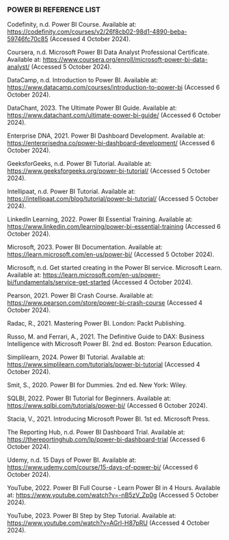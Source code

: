### POWER BI REFERENCE LIST
Codefinity, n.d. Power BI Course. Available at: https://codefinity.com/courses/v2/26f8cb02-98d1-4890-beba-59746fc70c85 (Accessed 4 October 2024).

Coursera, n.d. Microsoft Power BI Data Analyst Professional Certificate. Available at: https://www.coursera.org/enroll/microsoft-power-bi-data-analyst/ (Accessed 5 October 2024).

DataCamp, n.d. Introduction to Power BI. Available at: https://www.datacamp.com/courses/introduction-to-power-bi (Accessed 6 October 2024).

DataChant, 2023. The Ultimate Power BI Guide. Available at: https://www.datachant.com/ultimate-power-bi-guide/ (Accessed 6 October 2024).

Enterprise DNA, 2021. Power BI Dashboard Development. Available at: https://enterprisedna.co/power-bi-dashboard-development/ (Accessed 6 October 2024).

GeeksforGeeks, n.d. Power BI Tutorial. Available at: https://www.geeksforgeeks.org/power-bi-tutorial/ (Accessed 5 October 2024).

Intellipaat, n.d. Power BI Tutorial. Available at: https://intellipaat.com/blog/tutorial/power-bi-tutorial/ (Accessed 5 October 2024).

LinkedIn Learning, 2022. Power BI Essential Training. Available at: https://www.linkedin.com/learning/power-bi-essential-training (Accessed 6 October 2024).

Microsoft, 2023. Power BI Documentation. Available at: https://learn.microsoft.com/en-us/power-bi/ (Accessed 5 October 2024).

Microsoft, n.d. Get started creating in the Power BI service. Microsoft Learn. Available at: https://learn.microsoft.com/en-us/power-bi/fundamentals/service-get-started (Accessed 4 October 2024).

Pearson, 2021. Power BI Crash Course. Available at: https://www.pearson.com/store/power-bi-crash-course (Accessed 4 October 2024).

Radac, R., 2021. Mastering Power BI. London: Packt Publishing.

Russo, M. and Ferrari, A., 2021. The Definitive Guide to DAX: Business Intelligence with Microsoft Power BI. 2nd ed. Boston: Pearson Education.

Simplilearn, 2024. Power BI Tutorial. Available at: https://www.simplilearn.com/tutorials/power-bi-tutorial (Accessed 4 October 2024).

Smit, S., 2020. Power BI for Dummies. 2nd ed. New York: Wiley.

SQLBI, 2022. Power BI Tutorial for Beginners. Available at: https://www.sqlbi.com/tutorials/power-bi/ (Accessed 6 October 2024).

Stacia, V., 2021. Introducing Microsoft Power BI. 1st ed. Microsoft Press.

The Reporting Hub, n.d. Power BI Dashboard Trial. Available at: https://thereportinghub.com/lp/power-bi-dashboard-trial (Accessed 6 October 2024).

Udemy, n.d. 15 Days of Power BI. Available at: https://www.udemy.com/course/15-days-of-power-bi/ (Accessed 6 October 2024).

YouTube, 2022. Power BI Full Course - Learn Power BI in 4 Hours. Available at: https://www.youtube.com/watch?v=-nB5zV_Zp0g (Accessed 5 October 2024).

YouTube, 2023. Power BI Step by Step Tutorial. Available at: https://www.youtube.com/watch?v=AGrl-H87pRU (Accessed 4 October 2024).

